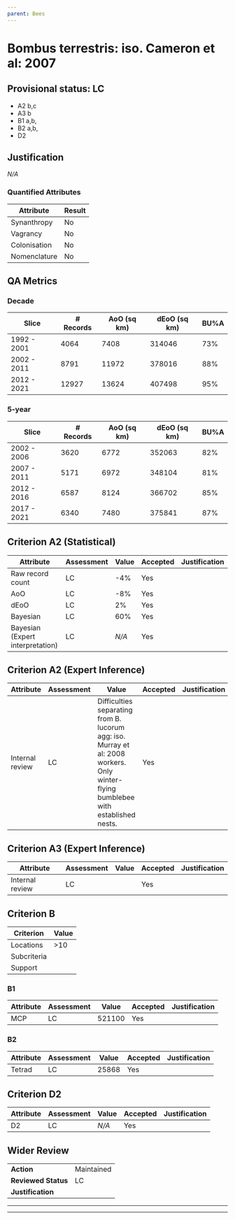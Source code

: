 ```yaml
---
parent: Bees
---
```

# Bombus terrestris: iso. Cameron et al: 2007
## Provisional status: LC
- A2 b,c
- A3 b
- B1 a,b, 
- B2 a,b, 
- D2

## Justification
*N/A*
### Quantified Attributes
|Attribute|Result|
|---|---|
|Synanthropy|No|
|Vagrancy|No|
|Colonisation|No|
|Nomenclature|No|
## QA Metrics
### Decade
| Slice | # Records | AoO (sq km) | dEoO (sq km) |BU%A |
|---|---|---|---|---|
|1992 - 2001|4064|7408|314046|73%|
|2002 - 2011|8791|11972|378016|88%|
|2012 - 2021|12927|13624|407498|95%|
### 5-year
| Slice | # Records | AoO (sq km) | dEoO (sq km) |BU%A |
|---|---|---|---|---|
|2002 - 2006|3620|6772|352063|82%|
|2007 - 2011|5171|6972|348104|81%|
|2012 - 2016|6587|8124|366702|85%|
|2017 - 2021|6340|7480|375841|87%|
## Criterion A2 (Statistical)
|Attribute|Assessment|Value|Accepted|Justification
|---|---|---|---|---|
|Raw record count|LC|-4%|Yes||
|AoO|LC|-8%|Yes||
|dEoO|LC|2%|Yes||
|Bayesian|LC|60%|Yes||
|Bayesian (Expert interpretation)|LC|*N/A*|Yes||
## Criterion A2 (Expert Inference)
|Attribute|Assessment|Value|Accepted|Justification
|---|---|---|---|---|
|Internal review|LC|Difficulties separating from B. lucorum agg: iso. Murray et al: 2008 workers. Only winter-flying bumblebee with established nests.|Yes||
## Criterion A3 (Expert Inference)
|Attribute|Assessment|Value|Accepted|Justification
|---|---|---|---|---|
|Internal review|LC||Yes||
## Criterion B
|Criterion| Value|
|---|---|
|Locations|>10|
|Subcriteria||
|Support||
### B1
|Attribute|Assessment|Value|Accepted|Justification
|---|---|---|---|---|
|MCP|LC|521100|Yes||
### B2
|Attribute|Assessment|Value|Accepted|Justification
|---|---|---|---|---|
|Tetrad|LC|25868|Yes||
## Criterion D2
|Attribute|Assessment|Value|Accepted|Justification
|---|---|---|---|---|
|D2|LC|*N/A*|Yes||
## Wider Review
|  |  |
|---|---|
|**Action**|Maintained|
|**Reviewed Status**|LC|
|**Justification**||
---
 ---
 <br><br>
 
